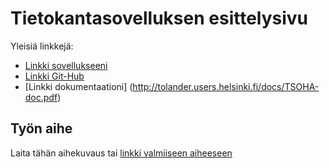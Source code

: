 # Tietokantasovelluksen esittelysivu

Yleisiä linkkejä:

* [Linkki sovellukseeni](https://tolander.cs.helsinki.fi/tsoha/)
* [Linkki Git-Hub](https://www.github.com/TheViking1970/Tsoha-Bootstrap)
* [Linkki dokumentaationi] (http://tolander.users.helsinki.fi/docs/TSOHA-doc.pdf)

## Työn aihe

Laita tähän aihekuvaus tai [linkki valmiiseen aiheeseen](http://advancedkittenry.github.io/suunnittelu_ja_tyoymparisto/aiheet/Pokemon-kanta.html) 
